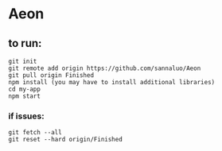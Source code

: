 # Aeon

## to run:
```
git init
git remote add origin https://github.com/sannaluo/Aeon
git pull origin Finished
npm install (you may have to install additional libraries)
cd my-app
npm start
```

### if issues:
```
git fetch --all
git reset --hard origin/Finished
```
